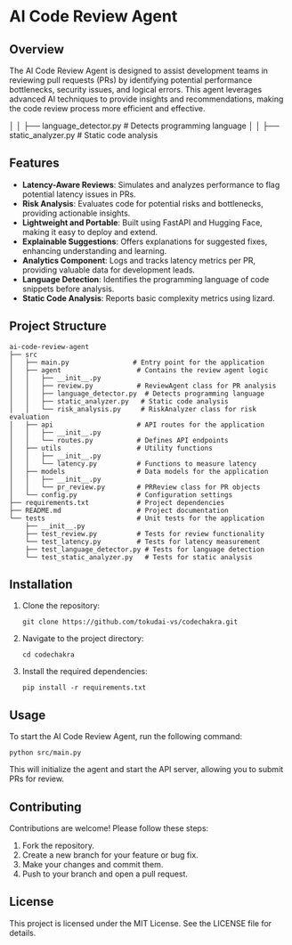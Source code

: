 # AI Code Review Agent

## Overview
The AI Code Review Agent is designed to assist development teams in reviewing pull requests (PRs) by identifying potential performance bottlenecks, security issues, and logical errors. This agent leverages advanced AI techniques to provide insights and recommendations, making the code review process more efficient and effective.

│   │   ├── language_detector.py  # Detects programming language
│   │   ├── static_analyzer.py   # Static code analysis
## Features
- **Latency-Aware Reviews**: Simulates and analyzes performance to flag potential latency issues in PRs.
- **Risk Analysis**: Evaluates code for potential risks and bottlenecks, providing actionable insights.
- **Lightweight and Portable**: Built using FastAPI and Hugging Face, making it easy to deploy and extend.
- **Explainable Suggestions**: Offers explanations for suggested fixes, enhancing understanding and learning.
- **Analytics Component**: Logs and tracks latency metrics per PR, providing valuable data for development leads.
- **Language Detection**: Identifies the programming language of code snippets before analysis.
- **Static Code Analysis**: Reports basic complexity metrics using lizard.

## Project Structure
```
ai-code-review-agent
├── src
│   ├── main.py                # Entry point for the application
│   ├── agent                   # Contains the review agent logic
│   │   ├── __init__.py
│   │   ├── review.py           # ReviewAgent class for PR analysis
│   │   ├── language_detector.py  # Detects programming language
│   │   ├── static_analyzer.py   # Static code analysis
│   │   └── risk_analysis.py     # RiskAnalyzer class for risk evaluation
│   ├── api                     # API routes for the application
│   │   ├── __init__.py
│   │   └── routes.py           # Defines API endpoints
│   ├── utils                   # Utility functions
│   │   ├── __init__.py
│   │   └── latency.py          # Functions to measure latency
│   ├── models                  # Data models for the application
│   │   ├── __init__.py
│   │   └── pr_review.py        # PRReview class for PR objects
│   └── config.py               # Configuration settings
├── requirements.txt            # Project dependencies
├── README.md                   # Project documentation
└── tests                       # Unit tests for the application
    ├── __init__.py
    ├── test_review.py          # Tests for review functionality
    └── test_latency.py         # Tests for latency measurement
    ├── test_language_detector.py # Tests for language detection
    └── test_static_analyzer.py   # Tests for static analysis
```

## Installation
1. Clone the repository:
   ```
   git clone https://github.com/tokudai-vs/codechakra.git
   ```
2. Navigate to the project directory:
   ```
   cd codechakra
   ```
3. Install the required dependencies:
   ```
   pip install -r requirements.txt
   ```

## Usage
To start the AI Code Review Agent, run the following command:
```
python src/main.py
```
This will initialize the agent and start the API server, allowing you to submit PRs for review.

## Contributing
Contributions are welcome! Please follow these steps:
1. Fork the repository.
2. Create a new branch for your feature or bug fix.
3. Make your changes and commit them.
4. Push to your branch and open a pull request.

## License
This project is licensed under the MIT License. See the LICENSE file for details.
